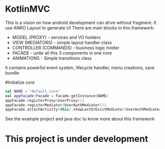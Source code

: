 # KotlinMVC
This is a vision on how android development can drive without fragment. It use ANKO Layout to generate UI 
There are main blocks in this framework:
- MODEL (PROXY) - services and VO holders
- VIEW (MEDIATORS) - simple layout handler class
- CONTROLLER (COMMANDS) - business logic holder
- FACADE - unite all this 3 components in one core
- ANIMATIONS - Simple transitions class

it contains powerful event system, lifecycle handler, menu creations, save bundle

#Initialize core
```kotlin
val NAME = "default_core"
val appFacade:Facade = Facade.getInstance(NAME)
appFacade.registerProxy(UserProxy())
appFacade.registerMediator(UserAuthMediator())
appFacade.attachActivity(this).showLastOrExistMediator(UserAuthMediator.NAME, LinearAnimator())
```

See the example project and java doc to know more about this framework
# This project is under development 
